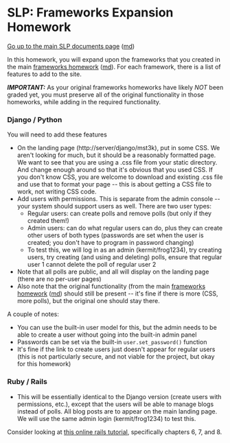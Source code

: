 SLP: Frameworks Expansion Homework
==================================

[Go up to the main SLP documents page](index.html) ([md](index.md))

In this homework, you will expand upon the frameworks that you created in the main [frameworks homework](hw-frameworks.html) ([md](hw-frameworks.md)).  For each framework, there is a list of features to add to the site.

***IMPORTANT:*** As your original frameworks homeworks have likely *NOT* been graded yet, you must preserve all of the original functionality in those homeworks, while adding in the required functionality.

### Django / Python

You will need to add these features

- On the landing page (http://server/django/mst3k), put in some CSS.  We aren't looking for much, but it should be a reasonably formatted page.  We want to see that you are using a .css file from your static directory.  And change enough around so that it's obvious that you used CSS.  If you don't know CSS, you are welcome to download and existing .css file and use that to format your page -- this is about getting a CSS file to work, not writing CSS code.
- Add users with permissions.  This is separate from the admin console -- your system should support users as well.  There are two user types:
    - Regular users: can create polls and remove polls (but only if they created them!)
    - Admin users: can do what regular users can do, plus they can create other users of both types (passwords are set when the user is created; you don't have to program in password changing)
    - To test this, we will log in as an admin (kermit/frog1234), try creating users, try creating (and using and deleting) polls, ensure that regular user 1 cannot delete the poll of regular user 2
- Note that all polls are public, and all will display on the landing page (there are no per-user pages)
- Also note that the original functionality (from the main [frameworks homework](hw-frameworks.html) ([md](hw-frameworks.md)) should still be present -- it's fine if there is more (CSS, more polls), but the original one should stay there.

A couple of notes:

- You can use the built-in user model for this, but the admin needs to be able to create a user without going into the built-in admin panel
- Passwords can be set via the built-in `user.set_password()` function
- It's fine if the link to create users just doesn't appear for regular users (this is not particularly secure, and not viable for the project, but okay for this homework)

### Ruby / Rails

- This will be essentially identical to the Django version (create users with permissions, etc.), except that the users will be able to manage blogs instead of polls. All blog posts are to appear on the main landing page.  We will use the same admin login (kermit/frog1234) to test this.

Consider looking at [this online rails tutorial](https://www.railstutorial.org/book/), specifically chapters 6, 7, and 8.
